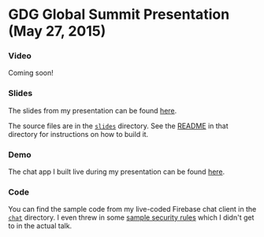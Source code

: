 # GDG Global Summit Presentation (May 27, 2015)


### Video

Coming soon!


### Slides

The slides from my presentation can be found [here](https://gdg-summit-slides.firebaseapp.com).

The source files are in the [`slides`](./slides) directory. See the [README](./slides/README.md) in
that directory for instructions on how to build it.


### Demo

The chat app I built live during my presentation can be found [here](https://gdg-summit.firebaseapp.com/).


### Code

You can find the sample code from my live-coded Firebase chat client in the [`chat`](./chat)
directory. I even threw in some [sample security rules](./chat/rules.json) which I didn't get to in
the actual talk.

